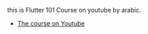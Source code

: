 this is Flutter 101 Course on youtube by arabic.

- [The course on Youtube](https://youtube.com/playlist?list=PL60rTvwmJG01smSb2nNikIE0kW67m7x5x)
